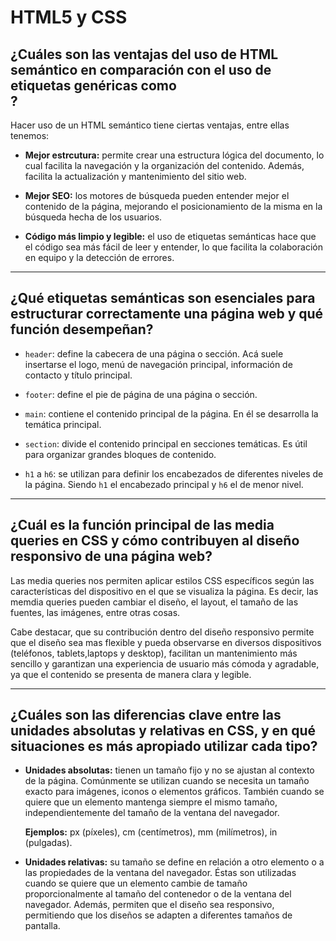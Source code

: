 # HTML5 y CSS

## ¿Cuáles son las ventajas del uso de HTML semántico en comparación con el uso de etiquetas genéricas como <div>?

Hacer uso de un HTML semántico tiene ciertas ventajas, entre ellas tenemos:

- **Mejor estrcutura:** permite crear una estructura lógica del documento, lo cual facilita la navegación y la organización del contenido. Además, facilita la actualización y mantenimiento del sitio web.

- **Mejor SEO:** los motores de búsqueda pueden entender mejor el contenido de la página, mejorando el posicionamiento de la misma en la búsqueda hecha de los usuarios.

- **Código más limpio y legible:** el uso de etiquetas semánticas hace que el código sea más fácil de leer y entender, lo que facilita la colaboración en equipo y la detección de errores.

---
## ¿Qué etiquetas semánticas son esenciales para estructurar correctamente una página web y qué función desempeñan?

- `header`: define la cabecera de una página o sección. Acá suele insertarse el logo, menú de navegación principal, información de contacto y título principal.

- `footer`: define el pie de página de una página o sección.  

- `main`: contiene el contenido principal de la página. En él se desarrolla la temática principal.

- `section`: divide el contenido principal en secciones temáticas. Es útil para organizar grandes bloques de contenido.

-  `h1` a `h6`: se utilizan para definir los encabezados de diferentes niveles de la página. Siendo `h1` el encabezado principal y `h6` el de menor nivel.
---
## ¿Cuál es la función principal de las media queries en CSS y cómo contribuyen al diseño responsivo de una página web?

Las media queries nos permiten aplicar estilos CSS específicos según las características del dispositivo en el que se visualiza la página. Es decir, las memdia queries pueden cambiar el diseño, el layout, el tamaño de las fuentes, las imágenes, entre otras cosas.

Cabe destacar, que su contribución dentro del diseño responsivo permite que el diseño sea mas flexible y pueda observarse en diversos dispositivos (teléfonos, tablets,laptops y desktop), facilitan un mantenimiento más sencillo y garantizan una experiencia de usuario más cómoda y agradable, ya que el contenido se presenta de manera clara y legible.

---
## ¿Cuáles son las diferencias clave entre las unidades absolutas y relativas en CSS, y en qué situaciones es más apropiado utilizar cada tipo?

- **Unidades absolutas:** tienen un tamaño fijo y no se ajustan al contexto de la página. Comúnmente se utilizan cuando se necesita un tamaño exacto para imágenes, iconos o elementos gráficos. También cuando se quiere que un elemento mantenga siempre el mismo tamaño, independientemente del tamaño de la ventana del navegador.
    
    **Ejemplos:**  px (píxeles), cm (centímetros), mm (milímetros), in (pulgadas).

- **Unidades relativas:**  su tamaño se define en relación a otro elemento o a las propiedades de la ventana del navegador. Éstas son utilizadas cuando se quiere que un elemento cambie de tamaño proporcionalmente al tamaño del contenedor o de la ventana del navegador. Además, permiten que el diseño sea responsivo, permitiendo que los diseños se adapten a diferentes tamaños de pantalla. 